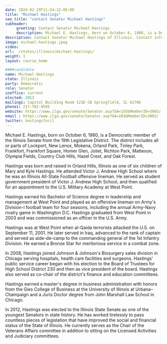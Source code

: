 ```yaml
---
date: 2024-02-29T11:54:12-05:00
title: "Michael Hastings"
seo_title: "contact Senator Michael Hastings"
subheader:
     greeting: Contact Senator Michael Hastings
     description: Michael E. Hastings, born on October 6, 1980, is a Democratic member of the Illinois Senate from the 19th Legislative District.
description: Contact Senator Michael Hastings of Illinois. Contact information for Michael Hastings includes email address, phone number, and mailing address.
image: michael-hastings.jpeg
video:
url:  /states/illinois/michael-hastings/
weight: 1
layout: course_home

####candidate
name: Michael Hastings
state: Illinois
party: Democratic
role: Senator
inoffice: current
elected: 2013
mailing1: Capitol Building Room 121D CB Springfield, IL 62706
phone1: 217-782-9595
website: https://www.ilga.gov/senate/Senator.asp?GA=103&MemberID=3065/
email : https://www.ilga.gov/senate/Senator.asp?GA=103&MemberID=3065/
twitter: hastingsforil
---
```


Michael E. Hastings, born on October 6, 1980, is a Democratic member of the Illinois Senate from the 19th Legislative District. The district includes all or parts of Lockport, New Lenox, Mokena, Orland Park, Tinley Park, Frankfort, Frankfort Square, Homer Glen, Joliet, Richton Park, Matteson, Olympia Fields, Country Club Hills, Hazel Crest, and Oak Forest.

Hastings was born and raised in Orland Hills, Illinois as one of six children of Mary and Kyle Hastings. He attended Victor J. Andrew High School where he was an Illinois All-State Football offensive lineman. He served as student government president of Victor J. Andrew High School, and then qualified for an appointment to the U.S. Military Academy at West Point.

Hastings earned his Bachelor of Science degree in leadership and management at West Point and played as an offensive lineman on Army's Division-I football team for four seasons, including the annual Army-Navy rivalry game in Washington D.C. Hastings graduated from West Point in 2003 and was commissioned as an officer in the U.S. Army.

Hastings was at West Point when al-Qaida terrorists attacked the U.S. on September 11, 2001. He later served in Iraq, advanced to the rank of captain and served as aide-de-camp to the commanding general of the 1st Infantry Division. He earned a Bronze Star for meritorious service in a combat zone.

In 2008, Hastings joined Johnson & Johnson's Biosurgery sales division in Chicago serving hospitals, health care facilities and surgeons. Hastings' public service career began with his election to the Board of Trustees for High School District 230 and then as vice president of the board. Hastings also served as co-chair of the district's finance and education committees.

Hastings earned a master's degree in business administration with honors from the Gies College of Business at the University of Illinois at Urbana–Champaign and a Juris Doctor degree from John Marshall Law School in Chicago.

In 2012, Hastings was elected to the Illinois State Senate as one of the youngest Senators in state history. He has worked tirelessly to pass countless pieces of legislation that have improved the social and financial status of the State of Illinois. He currently serves as the Chair of the Veterans Affairs committee in addition to sitting on the Licensed Activities and Judiciary committees.
